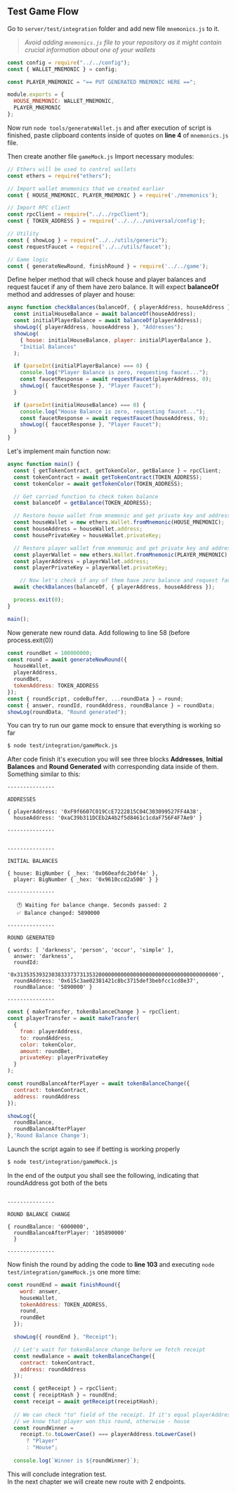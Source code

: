 Test Game Flow
---
Go to `server/test/integration` folder and add new file `mnemonics.js` to it.
> *Avoid adding `mnemonics.js` file to your repository as it might contain crucial information about one of your wallets*
```javascript
const config = require("../../config");
const { WALLET_MNEMONIC } = config;

const PLAYER_MNEMONIC = "== PUT GENERATED MNEMONIC HERE ==";

module.exports = {
  HOUSE_MNEMONIC: WALLET_MNEMONIC,
  PLAYER_MNEMONIC
};
```

Now run `node tools/generateWallet.js` and after execution of script is finished, paste clipboard contents inside of quotes on **line 4** of `mnemonics.js` file.

Then create another file `gameMock.js`
Import necessary modules:
```javascript
// Ethers will be used to control wallets
const ethers = require("ethers");

// Import wallet mnemonics that we created earlier
const { HOUSE_MNEMONIC, PLAYER_MNEMONIC } = require('./mnemonics');

// Import RPC client
const rpcClient = require("../../rpcClient");
const { TOKEN_ADDRESS } = require('../../../universal/config');

// Utility
const { showLog } = require("../../utils/generic");
const requestFaucet = require('../../utils/faucet');

// Game logic
const { generateNewRound, finishRound } = require('../../game');
```

Define helper method that will check house and player balances and request faucet if any of them have zero balance.
It will expect **balanceOf** method and addresses of player and house: 
```javascript
async function checkBalances(balanceOf, { playerAddress, houseAddress }) {
  const initialHouseBalance = await balanceOf(houseAddress);
  const initialPlayerBalance = await balanceOf(playerAddress);
  showLog({ playerAddress, houseAddress }, "Addresses");
  showLog(
    { house: initialHouseBalance, player: initialPlayerBalance },
    "Initial Balances"
  );

  if (parseInt(initialPlayerBalance) === 0) {
    console.log("Player Balance is zero, requesting faucet...");
    const faucetResponse = await requestFaucet(playerAddress, 0);
    showLog({ faucetResponse }, "Player Faucet");
  }

  if (parseInt(initialHouseBalance) === 0) {
    console.log("House Balance is zero, requesting faucet...");
    const faucetResponse = await requestFaucet(houseAddress, 0);
    showLog({ faucetResponse }, "Player Faucet");
  }
}
```

Let's implement main function now:
```javascript
async function main() {
  const { getTokenContract, getTokenColor, getBalance } = rpcClient;
  const tokenContract = await getTokenContract(TOKEN_ADDRESS);
  const tokenColor = await getTokenColor(TOKEN_ADDRESS);

  // Get carried function to check token balance
  const balanceOf = getBalance(TOKEN_ADDRESS);

  // Restore house wallet from mnemonic and get private key and address
  const houseWallet = new ethers.Wallet.fromMnemonic(HOUSE_MNEMONIC);
  const houseAddress = houseWallet.address;
  const housePrivateKey = houseWallet.privateKey;

  // Restore player wallet from mnemonic and get private key and address
  const playerWallet = new ethers.Wallet.fromMnemonic(PLAYER_MNEMONIC);
  const playerAddress = playerWallet.address;
  const playerPrivateKey = playerWallet.privateKey;

	// Now let's check if any of them have zero balance and request faucet in that case
  await checkBalances(balanceOf, { playerAddress, houseAddress });

  process.exit(0);
}

main();
```

Now generate new round data. Add following to line 58 (before process.exit(0))
```javascript
const roundBet = 100000000;
const round = await generateNewRound({
  houseWallet,
  playerAddress,
  roundBet,
  tokenAddress: TOKEN_ADDRESS
});
const { roundScript, codeBuffer, ...roundData } = round;
const { answer, roundId, roundAddress, roundBalance } = roundData;
showLog(roundData, "Round generated");
```

You can try to run our game mock to ensure that everything is working so far
```bash
$ node test/integration/gameMock.js
```
After code finish it's execution you will see three blocks **Addresses**, **Initial Balances** and **Round Generated** 
with corresponding data inside of them. Something similar to this:
```text
---------------

ADDRESSES

{ playerAddress: '0xF9f6607C019CcE7222815C04C303099527FF4A38',
  houseAddress: '0xaC39b311DCEb2A4b2f5d8461c1cdaF756F4F7Ae9' }

---------------


---------------

INITIAL BALANCES

{ house: BigNumber { _hex: '0x060eafdc2b0f4e' },
  player: BigNumber { _hex: '0x9610ccd2a500' } }

---------------

   🕐 Waiting for balance change. Seconds passed: 2
   ✅ Balance changed: 5890000

---------------

ROUND GENERATED

{ words: [ 'darkness', 'person', 'occur', 'simple' ],
  answer: 'darkness',
  roundId:
   '0x3135353932303833373731353200000000000000000000000000000000000000',
  roundAddress: '0x615c3ae02381421c8bc3715def3bebfcc1cd8e37',
  roundBalance: '5890000' }

---------------
```


```javascript
const { makeTransfer, tokenBalanceChange } = rpcClient;
const playerTransfer = await makeTransfer(
  {
    from: playerAddress,
    to: roundAddress,
    color: tokenColor,
    amount: roundBet,
    privateKey: playerPrivateKey
  }
);

const roundBalanceAfterPlayer = await tokenBalanceChange({
  contract: tokenContract,
  address: roundAddress
});

showLog({
  roundBalance,
  roundBalanceAfterPlayer
},'Round Balance Change');
```

Launch the script again to see if betting is working properly
```bash
$ node test/integration/gameMock.js
```

In the end of the output you shall see the following, indicating that roundAddress got both of the bets
```text

---------------

ROUND BALANCE CHANGE

{ roundBalance: '6000000',
  roundBalanceAfterPlayer: '105890000'
  }

---------------

```

Now finish the round by adding the code to **line 103** and executing `node test/integration/gameMock.js` one more time:
```javascript
const roundEnd = await finishRound({
    word: answer,
    houseWallet,
    tokenAddress: TOKEN_ADDRESS,
    round,
    roundBet
  });

  showLog({ roundEnd }, "Receipt");

  // Let's wait for tokenBalance change before we fetch receipt
  const newBalance = await tokenBalanceChange({
    contract: tokenContract,
    address: roundAddress
  });

  const { getReceipt } = rpcClient;
  const { receiptHash } = roundEnd;
  const receipt = await getReceipt(receiptHash);
  
  // We can check "to" field of the receipt. If it's equal playerAddress then
  // we know that player won this round, otherwise - house
  const roundWinner =
    receipt.to.toLowerCase() === playerAddress.toLowerCase()
      ? "Player"
      : "House";
  
  console.log(`Winner is ${roundWinner}`);
```

This will conclude integration test.  
In the next chapter we will create new route with 2 endpoints.
